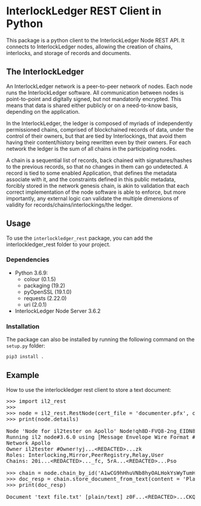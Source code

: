 
# InterlockLedger REST Client in Python

This package is a python client to the InterlockLedger Node REST API. It connects to InterlockLedger nodes, allowing the creation of chains, interlocks, and storage of records and documents.

## The InterlockLedger

An InterlockLedger network is a peer-to-peer network of nodes. Each node runs the InterlockLedger software.  All communication between nodes is point-to-point and digitally signed, but not mandatorily encrypted.  This means that data is shared either publicly or on a need-to-know basis, depending on the application.

In the InterlockLedger, the ledger is composed of myriads of independently permissioned chains, comprised of blockchained records of data, under the control of their owners, but that are tied by Interlockings, that avoid them having their content/history being rewritten even by their owners. For each network the ledger is the sum of all chains in the participating nodes. 

A chain is a sequential list of records, back chained with signatures/hashes to the previous records, so that no changes in them can go undetected. A record is tied to some enabled Application, that defines the metadata associate with it, and the constraints defined in this public metadata, forcibly stored in the network genesis chain, is akin to validation that each correct implementation of the node software is able to enforce, but more
importantly, any external logic can validate the multiple dimensions of validity for records/chains/interlockings/the ledger.

## Usage

To use the `interlockledger_rest` package, you can add the interlockledger_rest folder to your project.

### Dependencies

* Python 3.6.9:
    * colour (0.1.5)
    * packaging (19.2)
    * pyOpenSSL (19.1.0)
    * requests (2.22.0)
    * uri (2.0.1)
* InterlockLedger Node Server 3.6.2

### Installation

The package can also be installed by running the following command on the `setup.py` folder:
``` bash
pip3 install .
```

## Example
How to use the interlockledger rest client to store a text document:

<pre>
>>> import il2_rest
>>>
>>> node = il2_rest.RestNode(cert_file = 'documenter.pfx', cert_pass='password', port = 32020)
>>> print(node.details)

Node 'Node for il2tester on Apollo' Node!qh8D-FVQ8-2ng_EIDN8C9m3pOLAtz0BXKuCh9OBDr6U
Running il2 node#3.6.0 using [Message Envelope Wire Format #1] with Peer2Peer#2.1.0
Network Apollo
Owner il2tester #Owner!yj...&lt;REDACTED&gt;...zk
Roles: Interlocking,Mirror,PeerRegistry,Relay,User
Chains: 20i...&lt;REDACTED&gt;..._fc, 5rA...&lt;REDACTED&gt;...Pso

>>> chain = node.chain_by_id('A1wCG9hHhuVNb8hyOALHokYsWyTumHU0vRxtcK-iDKE')
>>> doc_resp = chain.store_document_from_text(content = 'Plain text', name = 'text_file.txt')
>>> print(doc_resp)

Document 'text_file.txt' [plain/text] z0F...&lt;REDACTED&gt;...CKQ#SHA256
</pre>

